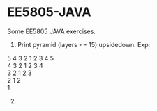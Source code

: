 # EE5805-JAVA
Some EE5805 JAVA exercises.


1. Print pyramid (layers <= 15) upsidedown. Exp: 

  5  4  3  2  1  2  3  4  5  
   4  3  2  1  2  3  4  
      3  2  1  2  3  
         2  1  2  
            1  
            
2. 
